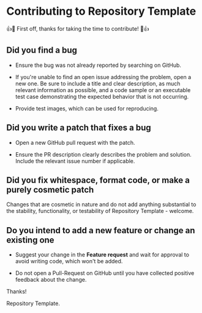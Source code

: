 # Contributing to Repository Template

👍🎉 First off, thanks for taking the time to contribute! 🎉👍

## Did you find a bug
*   Ensure the bug was not already reported by searching on GitHub.

*   If you're unable to find an open issue addressing the problem, open a new one. 
    Be sure to include a title and clear description, as much relevant information as possible, 
    and a code sample or an executable test case demonstrating the expected behavior that is not occurring.
    
*   Provide test images, which can be used for reproducing.

## Did you write a patch that fixes a bug
*   Open a new GitHub pull request with the patch.

*   Ensure the PR description clearly describes the problem and solution. Include the relevant issue number if applicable.

## Did you fix whitespace, format code, or make a purely cosmetic patch
Changes that are cosmetic in nature and do not add anything substantial to the stability, 
functionality, or testability of Repository Template - welcome.
## Do you intend to add a new feature or change an existing one
*   Suggest your change in the **Feature request** and wait for approval to avoid writing code, which won't be added.

*   Do not open a Pull-Request on GitHub until you have collected positive feedback about the change.

Thanks! 

Repository Template.
